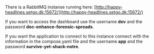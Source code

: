 There is a RabbitMQ instanse running here: [http://happy-headlines.setgo.dk:15672/](http://happy-headlines.setgo.dk:15672/)

If you want to access the dashboard use the username **dev** and the password **doc-enhance-forensic-spreads**.

If you want the application to connect to this instance connect with the information in the compose.yaml file and the username **app** and the password **survive-yet-shack-notre**.